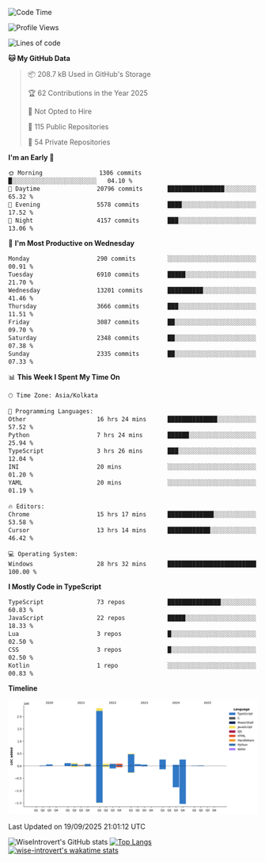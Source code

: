 <!--START_SECTION:waka-->
![Code Time](http://img.shields.io/badge/Code%20Time-2%2C533%20hrs%2036%20mins-blue)

![Profile Views](http://img.shields.io/badge/Profile%20Views-1-blue)

![Lines of code](https://img.shields.io/badge/From%20Hello%20World%20I%27ve%20Written-4.1%20million%20lines%20of%20code-blue)

**🐱 My GitHub Data** 

> 📦 208.7 kB Used in GitHub's Storage 
 > 
> 🏆 62 Contributions in the Year 2025
 > 
> 🚫 Not Opted to Hire
 > 
> 📜 115 Public Repositories 
 > 
> 🔑 54 Private Repositories 
 > 
**I'm an Early 🐤** 

```text
🌞 Morning                1306 commits        █░░░░░░░░░░░░░░░░░░░░░░░░   04.10 % 
🌆 Daytime                20796 commits       ████████████████░░░░░░░░░   65.32 % 
🌃 Evening                5578 commits        ████░░░░░░░░░░░░░░░░░░░░░   17.52 % 
🌙 Night                  4157 commits        ███░░░░░░░░░░░░░░░░░░░░░░   13.06 % 
```
📅 **I'm Most Productive on Wednesday** 

```text
Monday                   290 commits         ░░░░░░░░░░░░░░░░░░░░░░░░░   00.91 % 
Tuesday                  6910 commits        █████░░░░░░░░░░░░░░░░░░░░   21.70 % 
Wednesday                13201 commits       ██████████░░░░░░░░░░░░░░░   41.46 % 
Thursday                 3666 commits        ███░░░░░░░░░░░░░░░░░░░░░░   11.51 % 
Friday                   3087 commits        ██░░░░░░░░░░░░░░░░░░░░░░░   09.70 % 
Saturday                 2348 commits        ██░░░░░░░░░░░░░░░░░░░░░░░   07.38 % 
Sunday                   2335 commits        ██░░░░░░░░░░░░░░░░░░░░░░░   07.33 % 
```


📊 **This Week I Spent My Time On** 

```text
🕑︎ Time Zone: Asia/Kolkata

💬 Programming Languages: 
Other                    16 hrs 24 mins      ██████████████░░░░░░░░░░░   57.52 % 
Python                   7 hrs 24 mins       ██████░░░░░░░░░░░░░░░░░░░   25.94 % 
TypeScript               3 hrs 26 mins       ███░░░░░░░░░░░░░░░░░░░░░░   12.04 % 
INI                      20 mins             ░░░░░░░░░░░░░░░░░░░░░░░░░   01.20 % 
YAML                     20 mins             ░░░░░░░░░░░░░░░░░░░░░░░░░   01.19 % 

🔥 Editors: 
Chrome                   15 hrs 17 mins      █████████████░░░░░░░░░░░░   53.58 % 
Cursor                   13 hrs 14 mins      ████████████░░░░░░░░░░░░░   46.42 % 

💻 Operating System: 
Windows                  28 hrs 32 mins      █████████████████████████   100.00 % 
```

**I Mostly Code in TypeScript** 

```text
TypeScript               73 repos            ███████████████░░░░░░░░░░   60.83 % 
JavaScript               22 repos            █████░░░░░░░░░░░░░░░░░░░░   18.33 % 
Lua                      3 repos             █░░░░░░░░░░░░░░░░░░░░░░░░   02.50 % 
CSS                      3 repos             █░░░░░░░░░░░░░░░░░░░░░░░░   02.50 % 
Kotlin                   1 repo              ░░░░░░░░░░░░░░░░░░░░░░░░░   00.83 % 
```



**Timeline**

![Lines of Code chart](https://raw.githubusercontent.com/wise-introvert/wise-introvert/master/assets/bar_graph.png)


 Last Updated on 19/09/2025 21:01:12 UTC
<!--END_SECTION:waka-->

![WiseIntrovert's GitHub stats](https://github-readme-stats.vercel.app/api?username=wise-introvert&count_private=true&show_icons=true)
[![Top Langs](https://github-readme-stats.vercel.app/api/top-langs/?username=wise-introvert&langs_count=10)](https://github.com/anuraghazra/github-readme-stats)
[![wise-introvert's wakatime stats](https://github-readme-stats.vercel.app/api/wakatime?username=wiseintrovert)](https://github.com/anuraghazra/github-readme-stats)
